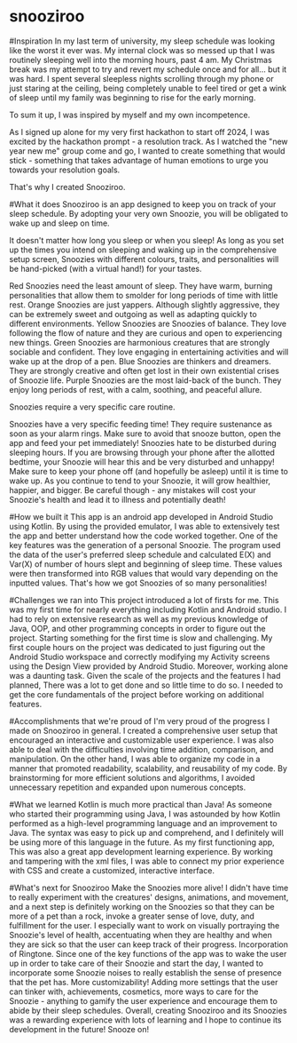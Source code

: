 # snooziroo

#Inspiration
In my last term of university, my sleep schedule was looking like the worst it ever was. My internal clock was so messed up that I was routinely sleeping well into the morning hours, past 4 am. My Christmas break was my attempt to try and revert my schedule once and for all... but it was hard. I spent several sleepless nights scrolling through my phone or just staring at the ceiling, being completely unable to feel tired or get a wink of sleep until my family was beginning to rise for the early morning.

To sum it up, I was inspired by myself and my own incompetence.

As I signed up alone for my very first hackathon to start off 2024, I was excited by the hackathon prompt - a resolution track. As I watched the "new year new me" group come and go, I wanted to create something that would stick - something that takes advantage of human emotions to urge you towards your resolution goals.

That's why I created Snooziroo.

#What it does
Snooziroo is an app designed to keep you on track of your sleep schedule. By adopting your very own Snoozie, you will be obligated to wake up and sleep on time.

It doesn't matter how long you sleep or when you sleep! As long as you set up the times you intend on sleeping and waking up in the comprehensive setup screen, Snoozies with different colours, traits, and personalities will be hand-picked (with a virtual hand!) for your tastes.

Red Snoozies need the least amount of sleep. They have warm, burning personalities that allow them to smolder for long periods of time with little rest. Orange Snoozies are just yappers. Although slightly aggressive, they can be extremely sweet and outgoing as well as adapting quickly to different environments. Yellow Snoozies are Snoozies of balance. They love following the flow of nature and they are curious and open to experiencing new things. Green Snoozies are harmonious creatures that are strongly sociable and confident. They love engaging in entertaining activities and will wake up at the drop of a pen. Blue Snoozies are thinkers and dreamers. They are strongly creative and often get lost in their own existential crises of Snoozie life. Purple Snoozies are the most laid-back of the bunch. They enjoy long periods of rest, with a calm, soothing, and peaceful allure.

Snoozies require a very specific care routine.

Snoozies have a very specific feeding time! They require sustenance as soon as your alarm rings. Make sure to avoid that snooze button, open the app and feed your pet immediately!
Snoozies hate to be disturbed during sleeping hours. If you are browsing through your phone after the allotted bedtime, your Snoozie will hear this and be very disturbed and unhappy! Make sure to keep your phone off (and hopefully be asleep) until it is time to wake up.
As you continue to tend to your Snoozie, it will grow healthier, happier, and bigger. Be careful though - any mistakes will cost your Snoozie's health and lead it to illness and potentially death!

#How we built it
This app is an android app developed in Android Studio using Kotlin. By using the provided emulator, I was able to extensively test the app and better understand how the code worked together. One of the key features was the generation of a personal Snoozie. The program used the data of the user's preferred sleep schedule and calculated E(X) and Var(X) of number of hours slept and beginning of sleep time. These values were then transformed into RGB values that would vary depending on the inputted values. That's how we got Snoozies of so many personalities!

#Challenges we ran into
This project introduced a lot of firsts for me. This was my first time for nearly everything including Kotlin and Android studio. I had to rely on extensive research as well as my previous knowledge of Java, OOP, and other programming concepts in order to figure out the project. Starting something for the first time is slow and challenging. My first couple hours on the project was dedicated to just figuring out the Android Studio workspace and correctly modifying my Activity screens using the Design View provided by Android Studio. Moreover, working alone was a daunting task. Given the scale of the projects and the features I had planned, There was a lot to get done and so little time to do so. I needed to get the core fundamentals of the project before working on additional features.

#Accomplishments that we're proud of
I'm very proud of the progress I made on Snooziroo in general. I created a comprehensive user setup that encouraged an interactive and customizable user experience. I was also able to deal with the difficulties involving time addition, comparison, and manipulation. On the other hand, I was able to organize my code in a manner that promoted readability, scalability, and reusability of my code. By brainstorming for more efficient solutions and algorithms, I avoided unnecessary repetition and expanded upon numerous concepts.

#What we learned
Kotlin is much more practical than Java! As someone who started their programming using Java, I was astounded by how Kotlin performed as a high-level programming language and an improvement to Java. The syntax was easy to pick up and comprehend, and I definitely will be using more of this language in the future. As my first functioning app, This was also a great app development learning experience. By working and tampering with the xml files, I was able to connect my prior experience with CSS and create a customized, interactive interface.

#What's next for Snooziroo
Make the Snoozies more alive! I didn't have time to really experiment with the creatures' designs, animations, and movement, and a next step is definitely working on the Snoozies so that they can be more of a pet than a rock, invoke a greater sense of love, duty, and fulfillment for the user. I especially want to work on visually portraying the Snoozie's level of health, accentuating when they are healthy and when they are sick so that the user can keep track of their progress.
Incorporation of Ringtone. Since one of the key functions of the app was to wake the user up in order to take care of their Snoozie and start the day, I wanted to incorporate some Snoozie noises to really establish the sense of presence that the pet has.
More customizability! Adding more settings that the user can tinker with, achievements, cosmetics, more ways to care for the Snoozie - anything to gamify the user experience and encourage them to abide by their sleep schedules.
Overall, creating Snooziroo and its Snoozies was a rewarding experience with lots of learning and I hope to continue its development in the future! Snooze on!
